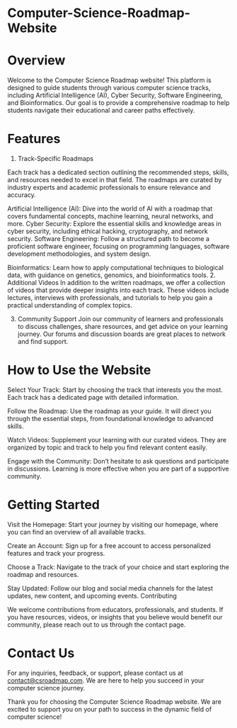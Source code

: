 # Computer-Science-Roadmap-Website

# Overview
Welcome to the Computer Science Roadmap website! This platform is designed to guide students through various computer science tracks, including Artificial Intelligence (AI), Cyber Security, Software Engineering, and Bioinformatics. Our goal is to provide a comprehensive roadmap to help students navigate their educational and career paths effectively.

# Features

1. Track-Specific Roadmaps
   
Each track has a dedicated section outlining the recommended steps, skills, and resources needed to excel in that field. The roadmaps are curated by industry experts and academic professionals to ensure relevance and accuracy.

Artificial Intelligence (AI): Dive into the world of AI with a roadmap that covers fundamental concepts, machine learning, neural networks, and more.
Cyber Security: Explore the essential skills and knowledge areas in cyber security, including ethical hacking, cryptography, and network security.
Software Engineering: Follow a structured path to become a proficient software engineer, focusing on programming languages, software development methodologies, and system design.

Bioinformatics: Learn how to apply computational techniques to biological data, with guidance on genetics, genomics, and bioinformatics tools.
2. Additional Videos
In addition to the written roadmaps, we offer a collection of videos that provide deeper insights into each track. These videos include lectures, interviews with professionals, and tutorials to help you gain a practical understanding of complex topics.

3. Community Support
Join our community of learners and professionals to discuss challenges, share resources, and get advice on your learning journey. Our forums and discussion boards are great places to network and find support.

# How to Use the Website

Select Your Track: Start by choosing the track that interests you the most. Each track has a dedicated page with detailed information.

Follow the Roadmap: Use the roadmap as your guide. It will direct you through the essential steps, from foundational knowledge to advanced skills.

Watch Videos: Supplement your learning with our curated videos. They are organized by topic and track to help you find relevant content easily.

Engage with the Community: Don’t hesitate to ask questions and participate in discussions. Learning is more effective when you are part of a supportive community.

# Getting Started

Visit the Homepage: Start your journey by visiting our homepage, where you can find an overview of all available tracks.

Create an Account: Sign up for a free account to access personalized features and track your progress.

Choose a Track: Navigate to the track of your choice and start exploring the roadmap and resources.

Stay Updated: Follow our blog and social media channels for the latest updates, new content, and upcoming events.
Contributing

We welcome contributions from educators, professionals, and students. If you have resources, videos, or insights that you believe would benefit our community, please reach out to us through the contact page.

# Contact Us
For any inquiries, feedback, or support, please contact us at contact@csroadmap.com. We are here to help you succeed in your computer science journey.

Thank you for choosing the Computer Science Roadmap website. We are excited to support you on your path to success in the dynamic field of computer science!
